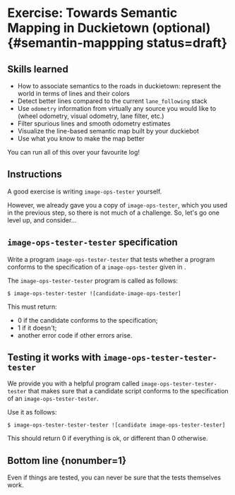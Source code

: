 
# Exercise: Towards Semantic Mapping in Duckietown (optional) {#semantin-mappping status=draft}

## Skills learned

* How to associate semantics to the roads in duckietown: represent the world in terms of lines and their colors
* Detect better lines compared to the current `lane_following` stack
* Use `odometry` information from virtually any source you would like to (wheel odometry, visual odometry, lane filter, etc.)
* Filter spurious lines and smooth odometry estimates
* Visualize the line-based semantic map built by your duckiebot
* Use what you know to make the map better

You can run all of this over your favourite log!

## Instructions

A good exercise is writing `image-ops-tester` yourself.

However, we already gave you a copy of `image-ops-tester`, which you
used in the previous step, so there is not much of a challenge. So, let's go one level up, and consider...

## `image-ops-tester-tester` specification

Write a program `image-ops-tester-tester` that tests whether
a program conforms to the specification of a `image-ops-tester`
given in [](#image-ops-tester-specification).

The `image-ops-tester-tester` program is called as follows:

    $ image-ops-tester-tester ![candidate-image-ops-tester]

This must return:

- 0 if the candidate conforms to the specification;
- 1 if it doesn't;
- another error code if other errors arise.

## Testing it works with `image-ops-tester-tester-tester`

We provide you with a helpful program called `image-ops-tester-tester-tester`
that makes sure that a candidate script conforms to the specification of
an `image-ops-tester-tester`.

Use it as follows:

    $ image-ops-tester-tester-tester ![candidate image-ops-tester-tester]

This should return 0 if everything is ok, or different than 0 otherwise.

## Bottom line {nonumber=1}

Even if things are tested, you can never be sure that the tests themselves work.

<!-- TODO: Validation and testing -->
